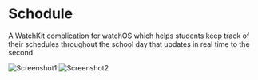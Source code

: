 # Schodule
A WatchKit complication for watchOS which helps students keep track of their schedules throughout the school day that updates in real time to the second

![Screenshot1](https://i.imgur.com/OaRJEvu.png "Screenshot1")
![Screenshot2](https://i.imgur.com/87C268Q.png "Screenshot2")
